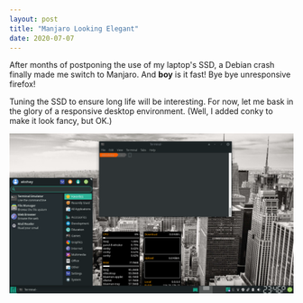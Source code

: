 ```yaml
---
layout: post
title: "Manjaro Looking Elegant"
date: 2020-07-07
---
```


After months of postponing the use of my laptop's SSD, a Debian crash finally made me switch to Manjaro. And **boy** is it fast! Bye bye unresponsive firefox!

Tuning the SSD to ensure long life will be interesting. For now, let me bask in the glory of a responsive desktop environment. (Well, I added conky to make it look fancy, but OK.)

![Manjaro looking elegant](/assets/manjaro-xfce.png)

